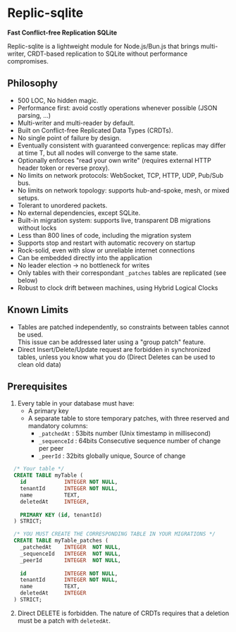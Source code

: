 # Replic-sqlite

**Fast Conflict-free Replication SQLite**

Replic-sqlite is a lightweight module for Node.js/Bun.js that brings multi-writer, CRDT-based replication to SQLite without performance compromises.


## Philosophy

- 500 LOC, No hidden magic.
- Performance first: avoid costly operations whenever possible (JSON parsing, ...)
- Multi-writer and multi-reader by default.  
- Built on Conflict-free Replicated Data Types (CRDTs).  
- No single point of failure by design.  
- Eventually consistent with guaranteed convergence: replicas may differ at time T, but all nodes will converge to the same state.
- Optionally enforces "read your own write" (requires external HTTP header token or reverse proxy).  
- No limits on network protocols: WebSocket, TCP, HTTP, UDP, Pub/Sub bus.
- No limits on network topology: supports hub-and-spoke, mesh, or mixed setups.  
- Tolerant to unordered packets.  
- No external dependencies, except SQLite.  
- Built-in migration system: supports live, transparent DB migrations without locks
- Less than 800 lines of code, including the migration system
- Supports stop and restart with automatic recovery on startup
- Rock-solid, even with slow or unreliable internet connections
- Can be embedded directly into the application
- No leader election -> no bottleneck for writes 
- Only tables with their correspondant `_patches` tables are replicated (see below)
- Robust to clock drift between machines, using Hybrid Logical Clocks

## Known Limits

- Tables are patched independently, so constraints between tables cannot be used.  
  This issue can be addressed later using a "group patch" feature.
- Direct Insert/Delete/Update request are forbidden in synchronized tables, unless you know what you do (Direct Deletes can be used to clean old data)

## Prerequisites

1) Every table in your database must have:
   - A primary key  
   - A separate table to store temporary patches, with three reserved and mandatory columns:  
     - `_patchedAt`  : 53bits number (Unix timestamp in millisecond)
     - `_sequenceId` : 64bits Consecutive sequence number of change per peer
     - `_peerId`     : 32bits globally unique, Source of change


```sql
  /* Your table */
  CREATE TABLE myTable (
    id            INTEGER NOT NULL,
    tenantId      INTEGER NOT NULL,
    name          TEXT,
    deletedAt     INTEGER,
    
    PRIMARY KEY (id, tenantId)
  ) STRICT;

  /* YOU MUST CREATE THE CORRESPONDING TABLE IN YOUR MIGRATIONS */
  CREATE TABLE myTable_patches (
    _patchedAt    INTEGER  NOT NULL,
    _sequenceId   INTEGER  NOT NULL,
    _peerId       INTEGER  NOT NULL,
      
    id            INTEGER NOT NULL,
    tenantId      INTEGER NOT NULL,
    name          TEXT,
    deletedAt     INTEGER
  ) STRICT;
```

2) Direct DELETE is forbidden.  The nature of CRDTs requires that a deletion must be a patch with `deletedAt`.

